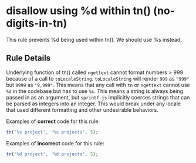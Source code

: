 # disallow using %d within tn() (no-digits-in-tn)

This rule prevents %d being used within tn().
We should use %s instead.


## Rule Details

Underlying function of tn() called `ngettext` cannot format numbers > 999 because of a call to `toLocaleString`.
`toLocaleString` will render `999` as `"999"` but `9999` as `"9,999"`. This means that any call with `tn` or `ngettext` cannot use `%d` in the codebase but has to use `%s`. 
This means a string is always being passed in as an argument, but `sprintf-js` implicitly coerces strings that can be parsed as integers into an integer. 
This would break under any locale that used different formatting and other undesirable behaviors.

Examples of **correct** code for this rule:

```js
tn('%s project', '%s projects', 5);
```

Examples of **incorrect** code for this rule:

```js
tn('%d project', '%d projects', 5);
```